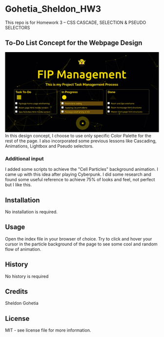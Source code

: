 # Gohetia_Sheldon_HW3

This repo is for Homework 3 – CSS CASCADE, SELECTION &amp; PSEUDO SELECTORS

## To-Do List Concept for the Webpage Design

![Snapshot of my To-Do List](images/readme-img.jpg)
In this design concept, I choose to use only specific Color Palette for the rest of the page. I also incorporated some previous lessons like Cascading, Animations, Lightbox and Pseudo selectors.

### Additional input

I added some scripts to achieve the "Cell Particles" background animation. I came up with this idea after playing Cyberpunk. I did some research and found some useful reference to achieve 75% of looks and feel, not perfect but I like this.

## Installation

No installation is required.

## Usage

Open the index file in your browser of choice.
Try to click and hover your cursor in the particle background of the page to see some cool and random flow of animation.

## History

No history is required

## Credits

Sheldon Gohetia

## License

MIT - see license file for more information.

